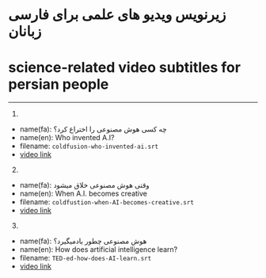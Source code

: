 # زیرنویس ویدیو های علمی برای فارسی زبانان
# science-related video subtitles for persian people

----------

1. 
  * name(fa): چه کسی هوش مصنوعی را اختراع کرد؟
  * name(en): Who invented A.I?
  * filename: `coldfusion-who-invented-ai.srt`
  * [video link](https://www.youtube.com/watch?v=IBe2o-cZncU)

2.
  * name(fa): وقتی هوش مصنوعی خلاق میشود
  * name(en): When A.I. becomes creative
  * filename: `coldfustion-when-AI-becomes-creative.srt`
  * [video link](https://www.youtube.com/watch?v=KZ7BnJb30Cc)

3.
  * name(fa): هوش مصنوعی چطور یادمیگیرد؟
  * name(en): How does artificial intelligence learn?
  * filename: `TED-ed-how-does-AI-learn.srt`
  * [video link](https://www.youtube.com/watch?v=0yCJMt9Mx9c)